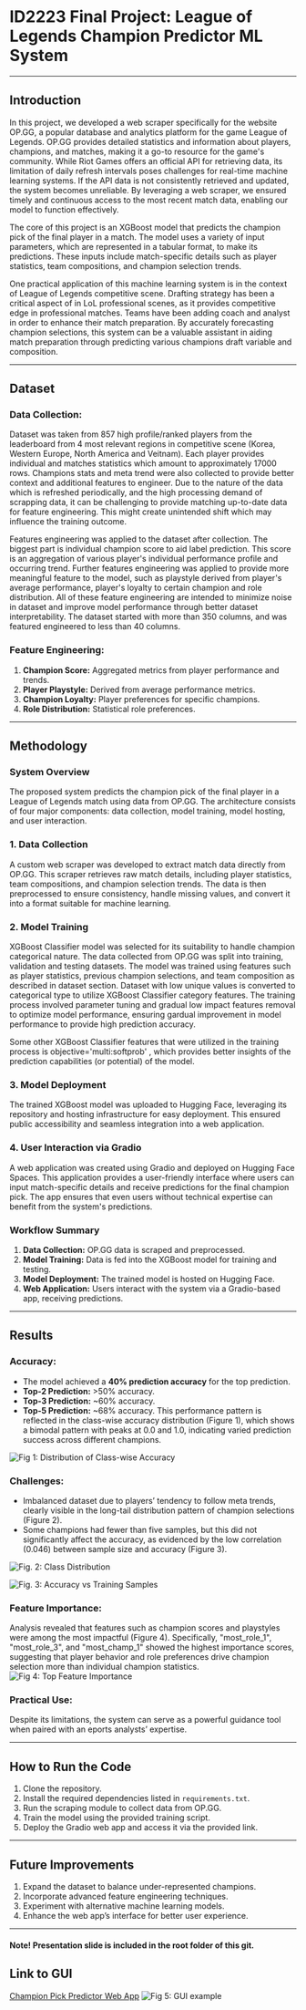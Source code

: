 # ID2223 Final Project: League of Legends Champion Predictor ML System

---

## Introduction
In this project, we developed a web scraper specifically for the website OP.GG, a popular database and analytics platform for the game League of Legends. OP.GG provides detailed statistics and information about players, champions, and matches, making it a go-to resource for the game's community. While Riot Games offers an official API for retrieving data, its limitation of daily refresh intervals poses challenges for real-time machine learning systems. If the API data is not consistently retrieved and updated, the system becomes unreliable. By leveraging a web scraper, we ensured timely and continuous access to the most recent match data, enabling our model to function effectively.

The core of this project is an XGBoost model that predicts the champion pick of the final player in a match. The model uses a variety of input parameters, which are represented in a tabular format, to make its predictions. These inputs include match-specific details such as player statistics, team compositions, and champion selection trends.

One practical application of this machine learning system is in the context of League of Legends competitive scene. Drafting strategy has been a critical aspect of in LoL professional scenes, as it provides competitive edge in professional matches. Teams have been adding coach and analyst in order to enhance their match preparation. By accurately forecasting champion selections, this system can be a valuable assistant in aiding match preparation through predicting various champions draft variable and composition.

---

## Dataset
### Data Collection:
Dataset was taken from 857 high profile/ranked players from the leaderboard from 4 most relevant regions in competitive scene (Korea, Western Europe, North America and Veitnam). Each player provides individual and matches statistics which amount to approximately 17000 rows. Champions stats and meta trend were also collected to provide better context and additional features to engineer. Due to the nature of the data which is refreshed periodically, and the high processing demand of scrapping data, it can be challenging to provide matching up-to-date data for feature engineering. This might create unintended shift which may influence the training outcome.

Features engineering was applied to the dataset after collection. The biggest part is individual champion score to aid label prediction. This score is an aggregation of various player's individual performance profile and occurring trend. Further features engineering was applied to provide more meaningful feature to the model, such as playstyle derived from player's average performance, player's loyalty to certain champion and role distribution. All of these feature engineering are intended to minimize noise in dataset and improve model performance through better dataset interpretability. The dataset started with more than 350 columns, and was featured engineered to less than 40 columns.

### Feature Engineering:
1. **Champion Score:** Aggregated metrics from player performance and trends.
2. **Player Playstyle:** Derived from average performance metrics.
3. **Champion Loyalty:** Player preferences for specific champions.
4. **Role Distribution:** Statistical role preferences.

---

## Methodology
### System Overview
The proposed system predicts the champion pick of the final player in a League of Legends match using data from OP.GG. The architecture consists of four major components: data collection, model training, model hosting, and user interaction.

### 1. Data Collection
A custom web scraper was developed to extract match data directly from OP.GG. This scraper retrieves raw match details, including player statistics, team compositions, and champion selection trends. The data is then preprocessed to ensure consistency, handle missing values, and convert it into a format suitable for machine learning.

### 2. Model Training
XGBoost Classifier model was selected for its suitability to handle champion categorical nature. The data collected from OP.GG was split into training, validation and testing datasets. The model was trained using features such as player statistics, previous champion selections, and team composition as described in dataset section. Dataset with low unique values is converted to categorical type to utilize XGBoost Classifier category features. The training process involved parameter tuning and gradual low impact features removal to optimize model performance, ensuring gardual improvement in model performance to provide high prediction accuracy. 

Some other XGBoost Classifier features that were utilized in the training process is objective='multi:softprob' , which provides better insights of the prediction capabilities (or potential) of the model.

### 3. Model Deployment
The trained XGBoost model was uploaded to Hugging Face, leveraging its repository and hosting infrastructure for easy deployment. This ensured public accessibility and seamless integration into a web application.

### 4. User Interaction via Gradio
A web application was created using Gradio and deployed on Hugging Face Spaces. This application provides a user-friendly interface where users can input match-specific details and receive predictions for the final champion pick. The app ensures that even users without technical expertise can benefit from the system's predictions.

### Workflow Summary
1. **Data Collection:** OP.GG data is scraped and preprocessed.
2. **Model Training:** Data is fed into the XGBoost model for training and testing.
3. **Model Deployment:** The trained model is hosted on Hugging Face.
4. **Web Application:** Users interact with the system via a Gradio-based app, receiving predictions.

---

## Results
### Accuracy:
- The model achieved a **40% prediction accuracy** for the top prediction.
- **Top-2 Prediction:** >50% accuracy.
- **Top-3 Prediction:** ~60% accuracy.
- **Top-5 Prediction:** ~68% accuracy.
This performance pattern is reflected in the class-wise accuracy distribution (Figure 1), which shows a bimodal pattern with peaks at 0.0 and 1.0, indicating varied prediction success across different champions.

![Fig 1: Distribution of Class-wise Accuracy](images/distribution_of_class_wise_accuracy.jpg)

### Challenges:
- Imbalanced dataset due to players’ tendency to follow meta trends, clearly visible in the long-tail distribution pattern of champion selections (Figure 2).
- Some champions had fewer than five samples, but this did not significantly affect the accuracy, as evidenced by the low correlation (0.046) between sample size and accuracy (Figure 3).

![Fig. 2: Class Distribution](images/class_distribution.jpg)

![Fig. 3: Accuracy vs Training Samples](images/accuracy_vs_training_samples.jpg)

### Feature Importance:
Analysis revealed that features such as champion scores and playstyles were among the most impactful (Figure 4). Specifically, "most_role_1", "most_role_3", and "most_champ_1" showed the highest importance scores, suggesting that player behavior and role preferences drive champion selection more than individual champion statistics.
![Fig 4: Top Feature Importance](images/top_feature_importance.jpg)

### Practical Use:
Despite its limitations, the system can serve as a powerful guidance tool when paired with an eports analysts’ expertise.

---

## How to Run the Code
1. Clone the repository.
2. Install the required dependencies listed in `requirements.txt`.
3. Run the scraping module to collect data from OP.GG.
4. Train the model using the provided training script.
5. Deploy the Gradio web app and access it via the provided link.

---

## Future Improvements
1. Expand the dataset to balance under-represented champions.
2. Incorporate advanced feature engineering techniques.
3. Experiment with alternative machine learning models.
4. Enhance the web app’s interface for better user experience.

---

#### Note! Presentation slide is included in the root folder of this git.

## Link to GUI
[Champion Pick Predictor Web App](https://huggingface.co/spaces/ivwhy/lol_champion_pick_predictor)
![Fig 5: GUI example](images/example_of_GUI.png)
